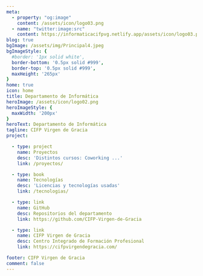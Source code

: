 ```yaml
---
meta: 
  - property: "og:image"
    content: /assets/icon/logo03.png
  - name: "twitter:image:src"
    content: https://informaticacifpvg.netlify.app/assets/icon/logo03.png
blog: true
bgImage: /assets/img/Principal4.jpeg
bgImageStyle: {
  #border: '1px solid white',
  border-bottom: '0.5px solid #999',
  border-top: '0.5px solid #999',
  maxHeight: '265px'
}
home: true
icon: home
title: Departamento de Informática
heroImage: /assets/icon/logo02.png
heroImageStyle: {
  maxWidth: '200px'
}
heroText: Departamento de Informática
tagline: CIFP Virgen de Gracia
project:

  - type: project
    name: Proyectos
    desc: 'Distintos cursos: Coworking ...'
    link: /proyectos/

  - type: book
    name: Tecnologías
    desc: 'Licencias y tecnologías usadas'
    link: /tecnologias/

  - type: link
    name: GitHub
    desc: Repositorios del departamento
    link: https://github.com/CIFP-Virgen-de-Gracia

  - type: link
    name: CIFP Virgen de Gracia
    desc: Centro Integrado de Formación Profesional
    link: https://cifpvirgendegracia.com/

footer: CIFP Virgen de Gracia
comment: false
---
```



